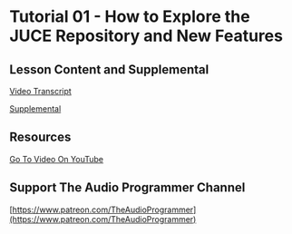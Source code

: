 # Tutorial 01 - How to Explore the JUCE Repository and New Features

##  Lesson Content and Supplemental

[Video Transcript](./Transcript.md)

[Supplemental](./Supplemental.md)

## Resources
[Go To Video On YouTube](https://youtu.be/cJtx30ZRl_0)

## Support The Audio Programmer Channel

[https://www.patreon.com/TheAudioProgrammer](https://www.patreon.com/TheAudioProgrammer)